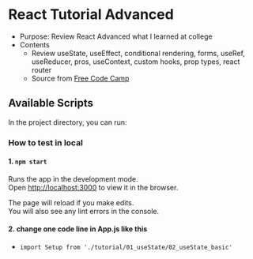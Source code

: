 # React Tutorial Advanced

* Purpose: Review React Advanced what I learned at college
* Contents
  * Review
    useState, useEffect, conditional rendering, forms, useRef, useReducer, pros, useContext, custom hooks, prop types, react router 
  * Source from [Free Code Camp](https://www.youtube.com/watch?v=4UZrsTqkcW4&t=8778s)


## Available Scripts

In the project directory, you can run:

### How to test in local

#### 1. `npm start`

Runs the app in the development mode.\
Open [http://localhost:3000](http://localhost:3000) to view it in the browser.

The page will reload if you make edits.\
You will also see any lint errors in the console.

#### 2. change one code line in App.js like this 
* `import Setup from './tutorial/01_useState/02_useState_basic'`

